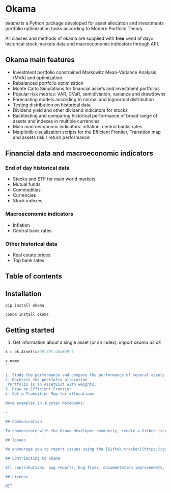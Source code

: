 # Okama

_okama_ is a Python package developed for asset allocation and investments portfolio optimization tasks according to Modern Portfolio Theory.

All classes and methods of okama are supplied with **free** «end of day» historical stock markets data and macroeconomic indicators through API.

## Okama main features

- Investment portfolio constrained Markowitz Mean-Variance Analysis (MVA) and optimization
- Rebalanced portfolio optimization
- Monte Carlo Simulations for financial assets and investment portfolios
- Popular risk metrics: VAR, CVaR, semidiviation, variance and drawdowns
- Forecasting models according to normal and lognormal distribution
- Testing distribution on historical data
- Dividend yield and other dividend indicators for stocks
- Backtesting and comparing historical performance of broad range of assets and indexes in multiple currencies
- Main macroeconomic indicators: inflation, central banks rates
- Matplotlib visualization scripts for the Efficient Frontier, Transition map and assets risk / return performance

## Financial data and macroeconomic indicators

### End of day historical data

- Stocks and ETF for main world markets
- Mutual funds
- Commodities
- Currencies
- Stock indexes

### Macroeconomic indicators

- Inflation
- Central bank rates

### Other historical data

- Real estate prices
- Top bank rates

## Table of contents

## Installation

`pip install okama`

`conda install okama`

## Getting started

1. Get information about a single asset (or an index):
_import okama as ok_

```python
x = ok.Asset(&#39;SPY.US&#39;)

x.name
'''

1. Study the performance and compare the performance of several assets
2. Backtest the portfolio allocation
 Portfolio is an AssetList with weights.
3. Draw an Efficient Frontier
4. Get a Transition Map for allocations

More examples in Jupyter Notebooks:

-

## Communication

To communicate with the Okama developer community, create a Github issue or use the Okama mailing list. Please be respectful in your communications with the Okama community.

## Issues

We encourage you to report issues using the [Github tracker](https://github.com/mbk-dev/okama/issues). We welcome all kinds of issues, especially those related to correctness, documentation, performance, and feature requests.

## Contributing to okama

All contributions, bug reports, bug fixes, documentation improvements, enhancements, frontend implementation and ideas are welcome.

## License

MIT
